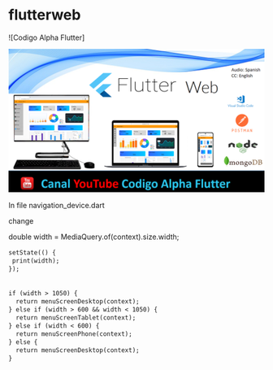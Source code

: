 # flutterweb

![Codigo Alpha Flutter]

![alt text](https://github.com/codigoalphacol/flutterweb/blob/main/inicio.png)

In file navigation_device.dart

change

 double width = MediaQuery.of(context).size.width;

    setState(() {
     print(width);    
    });


    if (width > 1050) {
      return menuScreenDesktop(context);      
    } else if (width > 600 && width < 1050) {
      return menuScreenTablet(context);
    } else if (width < 600) {
      return menuScreenPhone(context);
    } else {
      return menuScreenDesktop(context);
    }
